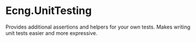 # Ecng.UnitTesting

Provides additional assertions and helpers for your own tests. Makes writing
unit tests easier and more expressive.
